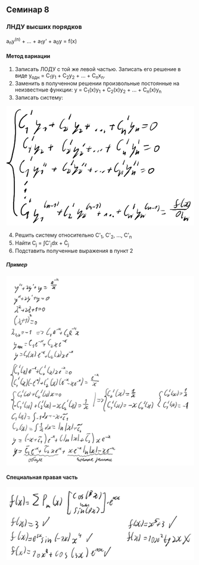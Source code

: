 ## Семинар 8

### ЛНДУ высших порядков

a<sub>n</sub>y<sup>(n)</sup> + ... + a<sub>1</sub>y' + a<sub>0</sub>y = f(x)

#### Метод вариации

1. Записать ЛОДУ с той же левой частью. Записать его решение в виде y<sub>одн</sub> = C<sub>1</sub>y<sub>1</sub> + C<sub>2</sub>y<sub>2</sub> + ... + C<sub>n</sub>x<sub>n</sub>.
2. Заменить в полученном решении произвольные постоянные на неизвестные функции: y = C<sub>1</sub>(x)y<sub>1</sub> + C<sub>2</sub>(x)y<sub>2</sub> + ... + C<sub>n</sub>(x)y<sub>n</sub>
3. Записать систему:

<img src=source-figures/sem8-1.png>

4. Решить систему относительно C'<sub>1</sub>, C'<sub>2</sub>, ..., C'<sub>n</sub>
5. Найти <a>C<sub>j</sub> = &int;C'<sub>j</sub>dx + C&#771;<sub>j</sub></a>
6. Подставить полученные выражения в пункт 2

##### Пример

<img src=source-figures/sem8-2.png>

#### Специальная правая часть

<img src=source-figures/sem8-3.png>
